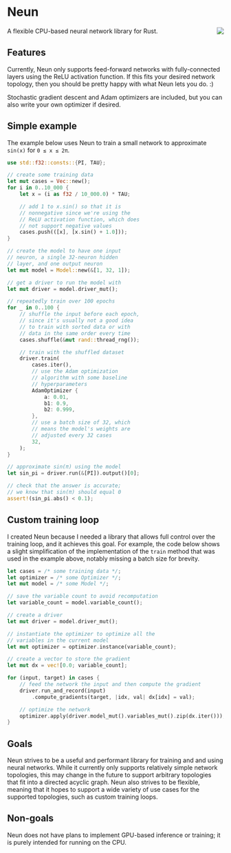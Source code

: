 # Neun
<img align="right" src="https://user-images.githubusercontent.com/57822954/225159983-7ae06e0e-ed6e-4943-8a5d-cc18fea25b43.svg" />
A flexible CPU-based neural network library for Rust.

## Features 
Currently, Neun only supports feed-forward networks with fully-connected layers using the ReLU activation function. If this fits your desired network topology, then you should be pretty happy with what Neun lets you do. :)

Stochastic gradient descent and Adam optimizers are included, but you can also write your own optimizer if desired.

## Simple example
The example below uses Neun to train a small network to approximate `sin(x)` for `0 ≤ x ≤ 2π`.
```rs
use std::f32::consts::{PI, TAU};

// create some training data
let mut cases = Vec::new();
for i in 0..10_000 {
    let x = (i as f32 / 10_000.0) * TAU;

    // add 1 to x.sin() so that it is
    // nonnegative since we're using the
    // ReLU activation function, which does
    // not support negative values
    cases.push(([x], [x.sin() + 1.0]));
}

// create the model to have one input
// neuron, a single 32-neuron hidden
// layer, and one output neuron
let mut model = Model::new(&[1, 32, 1]);

// get a driver to run the model with
let mut driver = model.driver_mut();

// repeatedly train over 100 epochs
for _ in 0..100 {
    // shuffle the input before each epoch,
    // since it's usually not a good idea
    // to train with sorted data or with
    // data in the same order every time
    cases.shuffle(&mut rand::thread_rng());

    // train with the shuffled dataset
    driver.train(
        cases.iter(),
        // use the Adam optimization
        // algorithm with some baseline
        // hyperparameters
        AdamOptimizer {
            a: 0.01,
            b1: 0.9,
            b2: 0.999,
        },
        // use a batch size of 32, which
        // means the model's weights are
        // adjusted every 32 cases
        32,
    );
}

// approximate sin(π) using the model
let sin_pi = driver.run(&[PI]).output()[0];

// check that the answer is accurate;
// we know that sin(π) should equal 0
assert!(sin_pi.abs() < 0.1);
```

## Custom training loop
I created Neun because I needed a library that allows full control over the training loop, and it achieves this goal. For example, the code below shows a slight simplification of the implementation of the `train` method that was used in the example above, notably missing a batch size for brevity.
```rs
let cases = /* some training data */;
let optimizer = /* some Optimizer */;
let mut model = /* some Model */;

// save the variable count to avoid recomputation
let variable_count = model.variable_count();

// create a driver
let mut driver = model.driver_mut();

// instantiate the optimizer to optimize all the
// variables in the current model
let mut optimizer = optimizer.instance(variable_count);

// create a vector to store the gradient
let mut dx = vec![0.0; variable_count];

for (input, target) in cases {
    // feed the network the input and then compute the gradient
    driver.run_and_record(input)
        .compute_gradients(target, |idx, val| dx[idx] = val);

    // optimize the network
    optimizer.apply(driver.model_mut().variables_mut().zip(dx.iter()));
}
```

## Goals
Neun strives to be a useful and performant library for training and and using neural networks. While it currently only supports relatively simple network topologies, this may change in the future to support arbitrary topologies that fit into a directed acyclic graph. Neun also strives to be flexible, meaning that it hopes to support a wide variety of use cases for the supported topologies, such as custom training loops.

## Non-goals
Neun does not have plans to implement GPU-based inference or training; it is purely intended for running on the CPU.
